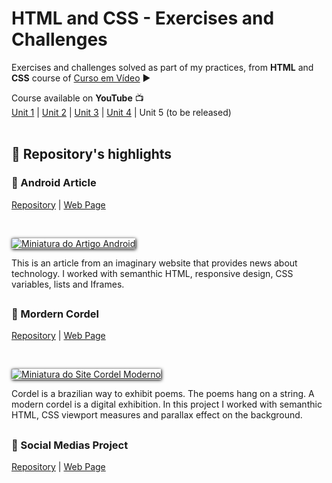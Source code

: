 # HTML and CSS - Exercises and Challenges

Exercises and challenges solved as part of my practices, from **HTML** and **CSS** course of [Curso em Vídeo](http://www.cursoemvideo.com) ▶️

Course available on **YouTube** 📺<br>
[Unit 1](https://www.youtube.com/playlist?list=PLHz_AreHm4dkZ9-atkcmcBaMZdmLHft8n) | [Unit 2](https://www.youtube.com/watch?v=vPNIAJ9B4hg&list=PLHz_AreHm4dlUpEXkY1AyVLQGcpSgVF8s) | [Unit 3](https://www.youtube.com/watch?v=ofFgnDtn_1c&list=PLHz_AreHm4dmcAviDwiGgHbeEJToxbOpZ) | [Unit 4](https://www.youtube.com/watch?v=zHKHMmEG9vE&list=PLHz_AreHm4dkcVCk2Bn_fdVQ81Fkrh6WT) | Unit 5 (to be released)
<br>
<br>

## 🔆 Repository's highlights

### 🤖 Android Article
[Repository](https://github.com/marcosr3000/html-css_exercicios_desafios/tree/main/desafios/d010_android) | [Web Page](https://marcosr3000.github.io/html-css_exercicios_desafios/desafios/d010_android/android2.html)

<br>

[<img style="box-shadow: 1px 1px 5px black" src="https://github.com/marcosr3000/html-css_exercicios_desafios/blob/main/desafios/d010_android/imagens/android-thumb.gif?raw=true" alt="Miniatura do Artigo Android">](https://marcosr3000.github.io/html-css_exercicios_desafios/desafios/d010_android/android2.html)

This is an article from an imaginary website that provides news about technology. I worked with semanthic HTML, responsive design, CSS variables, lists and Iframes.

##



### 🔖 Mordern Cordel
[Repository](https://github.com/marcosr3000/html-css_exercicios_desafios/tree/main/desafios/d012_cordel_moderno) | [Web Page](https://marcosr3000.github.io/html-css_exercicios_desafios/desafios/d012_cordel_moderno/)

<br>

[<img style="box-shadow: 1px 1px 5px black" src="https://github.com/marcosr3000/html-css_exercicios_desafios/blob/main/desafios/d012_cordel_moderno/imagens/cordel-thumb.gif?raw=true" alt="Miniatura do Site Cordel Moderno">](https://marcosr3000.github.io/html-css_exercicios_desafios/desafios/d012_cordel_moderno/)

Cordel is a brazilian way to exhibit poems. The poems hang on a string. A modern cordel is a digital exhibition. In this project I worked with semanthic HTML, CSS viewport measures and parallax effect on the background.


##

### 📱 Social Medias Project
[Repository](https://github.com/marcosr3000/html-css_exercicios_desafios/tree/main/desafios/d015_projeto_social) | [Web Page](https://marcosr3000.github.io/html-css_exercicios_desafios/desafios/d015_projeto_social/)




